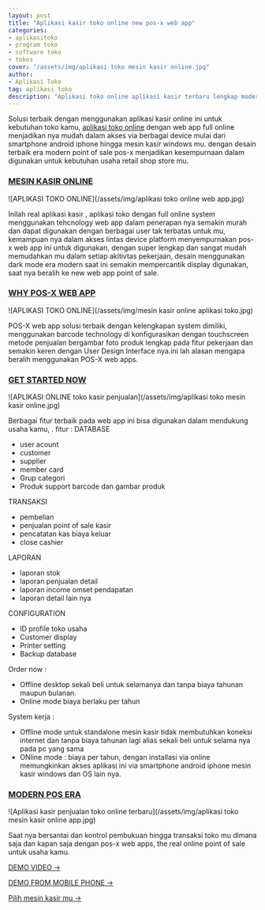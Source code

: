 ```yaml
---
layout: post
title: "Aplikasi kasir toko online new pos-x web app"
categories: 
- aplikasitoko
- program toko
- software toko
- tokos
cover: "/assets/img/aplikasi toko mesin kasir online.jpg"
author:
- Aplikasi Toko
tag: aplikasi toko
description: "Aplikasi toko online aplikasi kasir terbaru lengkap modern dengan web apps solutions"
---
```

Solusi terbaik dengan menggunakan aplikasi kasir online ini untuk kebutuhan toko kamu, [aplikasi toko online](/aplikasitoko/2020/07/05/posx.html) dengan web app full online menjadikan nya mudah dalam akses via berbagai device mulai dari smartphone android iphone hingga mesin kasir windows mu. dengan desain terbaik era modern point of sale pos-x menjadikan kesempurnaan dalam digunakan untuk kebutuhan usaha retail shop store mu.


### **[MESIN KASIR ONLINE](/aplikasitoko/2020/07/05/posx.html)**

![APLIKASI TOKO ONLINE](/assets/img/aplikasi toko online web app.jpg)

Inilah real aplikasi kasir , aplikasi toko dengan full online system menggunakan tehcnology web app dalam penerapan nya semakin murah dan dapat digunakan dengan berbagai user tak terbatas untuk mu, kemampuan nya dalam akses lintas device platform menyempurnakan pos-x web app ini untuk digunakan, dengan super lengkap dan sangat mudah memudahkan mu dalam setiap akitivtas pekerjaan, desain menggunakan dark mode era modern saat ini semakin mempercantik display digunakan, saat nya beralih ke new web app point of sale.



### **[WHY POS-X WEB APP](/aplikasitoko/2020/07/05/posx.html)**

![APLIKASI TOKO ONLINE](/assets/img/mesin kasir online aplikasi toko.jpg)

POS-X web app solusi terbaik dengan kelengkapan system dimiliki, menggunakan barcode technology di konfigurasikan dengan touchscreen metode penjualan bergambar foto produk lengkap pada fitur pekerjaan dan semakin keren dengan User Design Interface nya.ini lah alasan mengapa beralih menggunakan POS-X web apps.



### **[GET STARTED NOW](/aplikasitoko/2020/07/05/posx.html)**

![APLIKASI ONLINE toko kasir penjualan](/assets/img/aplikasi toko mesin kasir online.jpg)

Berbagai fitur terbaik pada web app ini bisa digunakan dalam mendukung usaha kamu, .
fitur :
DATABASE
+ user acount
+ customer
+ supplier
+ member card
+ Grup categori
+ Produk support barcode dan gambar produk

TRANSAKSI
+ pembelian
+ penjualan point of sale kasir
+ pencatatan kas biaya keluar
+ close cashier

LAPORAN
+ laporan stok
+ laporan penjualan detail
+ laporan income omset pendapatan
+ laporan detail lain nya

CONFIGURATION
+ ID profile toko usaha
+ Customer display
+ Printer setting
+ Backup database

Order now :
+ Offline desktop sekali beli untuk selamanya dan tanpa biaya tahunan maupun bulanan.
+ Online mode biaya berlaku per tahun

System kerja :
+ Offline mode untuk standalone mesin kasir tidak membutuhkan koneksi internet dan tanpa biaya tahunan lagi alias sekali beli untuk selama nya pada pc yang sama
+ ONline mode : biaya per tahun, dengan installasi via online memungkinkan akses aplikasi ini via smartphone android iphone mesin kasir windows dan OS lain nya.



### **[MODERN POS ERA](/aplikasitoko/2020/07/05/posx.html)**

![Aplikasi kasir penjualan toko online terbaru](/assets/img/aplikasi toko mesin kasir online app.jpg)

Saat nya bersantai dan kontrol pembukuan hingga transaksi toko mu dimana saja dan kapan saja dengan pos-x web apps, the real online point of sale untuk usaha kamu.


[DEMO VIDEO →](https://www.youtube.com/watch?v=TGjTbgIe3LI)

[DEMO FROM MOBILE PHONE →](https://www.youtube.com/watch?v=v9colB0cQHg)

[Pilih mesin kasir mu →](/hardware)
